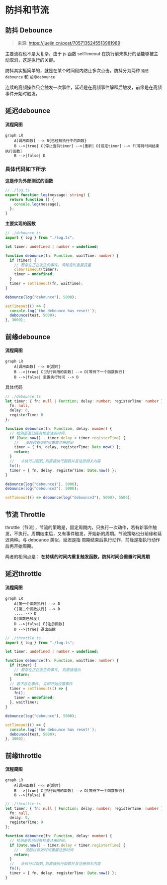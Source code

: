# 防抖和节流

## 防抖 Debounce

> 来源: https://juejin.cn/post/7057135245513981989

主要流程也不是太复杂，由于 js 函数 setTimeout 在执行前未执行的话能够被主动取消，这是执行的关键。

防抖其实挺简单的，就是在某个时间段内防止多次点击。防抖分为两种 `延迟debounce` 和 `前缘debounce`

连续的高频操作只会触发一次事件，延迟是在高频事件解释后触发，前缘是在高频事件开始时触发。

## 延迟debounce

#### 流程简图

```mermaid
graph LR
    A[调用函数] --> B{已经有执行中的函数}
    B -->|true| C[停止当前timer] -->|重新| D[设定timer] --> F[等待时间结束执行函数]
    B -->|false| D
```

### 具体代码如下所示

<b> 这是作为外部测试的函数 </b>

```typescript
// ./log.ts
export function log(message: string) {
  return function () {
    console.log(message);
  };
}
```

<b> 主要实现的函数 </b>

```typescript
// ./debounce.ts
import { log } from "./log.ts";

let timer: undefined | number = undefined;

function debounce(fn: Function, waitTime: number) {
  if (timer) {
    // 若存在正在发生的事件，清除定时重置变量
    clearTimeout(timer);
    timer = undefined;
  }
  timer = setTimeout(fn, waitTime);
}

debounce(log("debounce"), 5000);

setTimeout(() => {
  console.log(`the debounce has reset!`);
  debounce(test, 5000);
}, 3000);
```

## 前缘debounce

#### 流程简图

```mermaid
graph LR
    A[调用函数] --> B{超时}
    B -->|true| C[执行调用的函数] --> D[等待下一个函数执行]
    B -->|false| 重置执行时间 --> D
```

具体代码

```typescript
// ./debounce.ts
let timer: { fn: null | Function; delay: number; registerTime: number } = {
  fn: null,
  delay: 0,
  registerTime: 0
};

function debounce(fn: Function, delay: number) {
  // 检测是否已经有检查注册时间.
  if (Date.now() - timer.delay < timer.registerTime) {
    //   没超过有效时间重置注册时间
    timer = { fn, delay, registerTime: Date.now() };
    return;
  }
  //   未执行过函数,则直接执行函数并且注册相关内容
  fn();
  timer = { fn, delay, registerTime: Date.now() };
}

debounce(log("debounce1"), 5000);
debounce(log("debounce2"), 5000);

setTimeout(() => debounce(log("debounce3"), 5000), 5500);
```

## 节流 Throttle

throttle（节流），节流的策略是，固定周期内，只执行一次动作，若有新事件触发，不执行。周期结束后，又有事件触发，开始新的周期。节流策略也分前缘和延迟两种。与 debounce 类似，延迟是指 周期结束后执行动作，前缘是指执行动作后再开始周期。

两者的相同点是：<b> 在持续的时间内重复触发函数，防抖时间会重置时间周期 </b>

## 延迟throttle

#### 流程简图

```mermaid
graph LR
    A[第一个函数执行] --> D
    C[第二个函数执行] --> D
    .... --> D
    D[函数已触发]
    D -->|false| F[注册函数]
    D -->|true| 退出函数

```

```typescript
// ./throttle.ts
import { log } from "./log.ts";

let timer: undefined | number = undefined;

function debounce(fn: Function, waitTime: number) {
  if (timer) {
    // 若存在正在发生的事件, 则直接退出
    return;
  }
  // 若不存在事件, 立即开始设置事件
  timer = setTimeout(() => {
    fn();
    timer = undefined;
  }, waitTime);
}

debounce(log("debounce"), 5000);

setTimeout(() => {
  console.log(`the debounce has reset!`);
  debounce(test, 5000);
}, 3000);
```

## 前缘throttle

#### 流程简图

```mermaid
graph LR
    A[调用函数] --> B{超时}
    B -->|true| C[执行调用的函数] --> D[等待下一个函数执行]
    B -->|false| D
```

```typescript
// ./throttle.ts
let timer: { fn: null | Function; delay: number; registerTime: number } = {
  fn: null,
  delay: 0,
  registerTime: 0
};

function debounce(fn: Function, delay: number) {
  // 检测是否已经有检查注册时间.
  if (Date.now() - timer.delay < timer.registerTime) {
    //   没超过有效时间重置注册时间
    return;
  }
  //   未执行过函数,则直接执行函数并且注册相关内容
  fn();
  timer = { fn, delay, registerTime: Date.now() };
}
```
